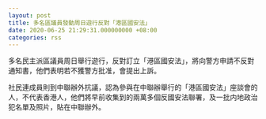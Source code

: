 ```yaml
---
layout: post
title: 多名區議員發動周日遊行反對「港區國安法」
date: 2020-06-25 21:29:31.000000000 +08:00
categories: rss
---
```


多名民主派區議員周日舉行遊行，反對訂立「港區國安法」，將向警方申請不反對通知書，他們表明若不獲警方批准，會提出上訴。

社民連成員則到中聯辦外抗議，認為參與在中聯辦舉行的「港區國安法」座談會的人，不代表香港人，他們將早前收集到的兩萬多個反國安法聯署，及一批内地政治犯名單及照片，貼在中聯辦外。
